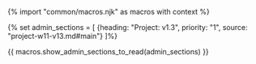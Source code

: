 {% import "common/macros.njk" as macros with context %}

{% set admin_sections = [
  {heading: "Project: v1.3", priority: "1", source: "project-w11-v13.md#main"}
]%}

{{ macros.show_admin_sections_to_read(admin_sections) }}